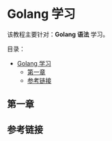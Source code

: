 # Golang 学习

该教程主要针对：**Golang 语法** 学习。

目录：

- [Golang 学习](#golang-学习)
  - [第一章](#第一章)
  - [参考链接](#参考链接)

## 第一章

## 参考链接
